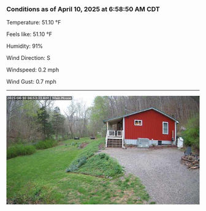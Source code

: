 ### Conditions as of April 10, 2025 at 6:58:50 AM CDT 

Temperature: 51.10 &deg;F

Feels like: 51.10 &deg;F

Humidity: 91%

Wind Direction: S

Windspeed: 0.2 mph

Wind Gust: 0.7 mph

---

<img src="./images/latest.jpeg"/>

